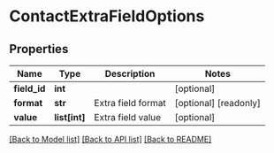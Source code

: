 # ContactExtraFieldOptions

## Properties
Name | Type | Description | Notes
------------ | ------------- | ------------- | -------------
**field_id** | **int** |  | [optional] 
**format** | **str** | Extra field format | [optional] [readonly] 
**value** | **list[int]** | Extra field value | [optional] 

[[Back to Model list]](../README.md#documentation-for-models) [[Back to API list]](../README.md#documentation-for-api-endpoints) [[Back to README]](../README.md)


